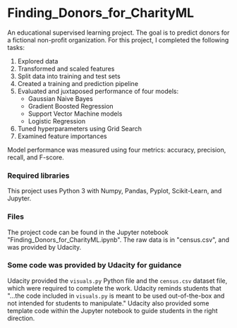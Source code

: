 # Finding_Donors_for_CharityML
An educational supervised learning project. The goal is to predict donors for a fictional non-profit organization. For this project, I completed the following tasks:
1. Explored data
2. Transformed and scaled features
3. Split data into training and test sets
4. Created a training and prediction pipeline
5. Evaluated and juxtaposed performance of four models:
    * Gaussian Naive Bayes
    * Gradient Boosted Regression
    * Support Vector Machine models
    * Logistic Regression
6. Tuned hyperparameters using Grid Search
7. Examined feature importances

Model performance was measured using four metrics: accuracy, precision, recall, and F-score.

### Required libraries                       
This project uses Python 3 with Numpy, Pandas, Pyplot, Scikit-Learn, and Jupyter.

### Files
The project code can be found in the Jupyter notebook "Finding_Donors_for_CharityML.ipynb". The raw data is in "census.csv", and was provided by Udacity. 

### Some code was provided by Udacity for guidance
Udacity provided the `visuals.py` Python file and the `census.csv` dataset file, which were required to complete the work. Udacity reminds students that "...the code included in `visuals.py` is meant to be used out-of-the-box and not intended for students to manipulate." Udacity also provided some template code within the Jupyter notebook to guide students in the right direction.
